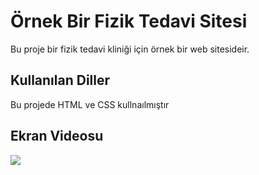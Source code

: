 <h1>Örnek Bir Fizik Tedavi Sitesi</h1>

Bu proje bir fizik tedavi kliniği için örnek bir web sitesideir.

<h2>Kullanılan Diller</h2>

Bu projede HTML ve CSS kullnaılmıştır

<h2>Ekran Videosu</h2>

![](umtfizyoterapi.gif)
